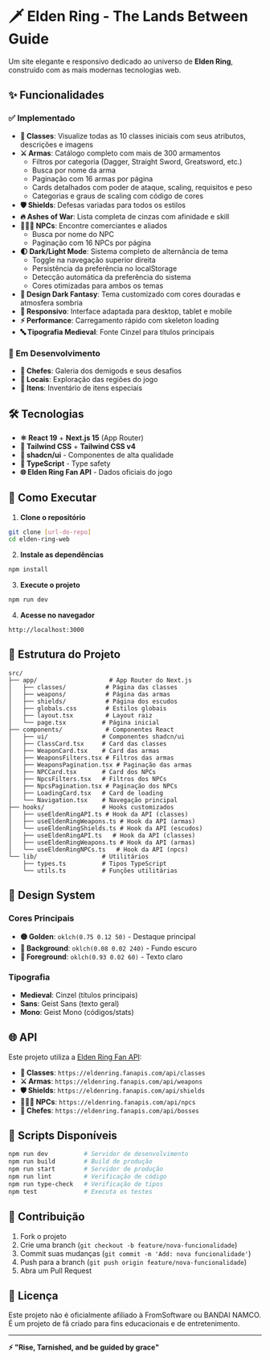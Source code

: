 # 🗡️ Elden Ring - The Lands Between Guide

Um site elegante e responsivo dedicado ao universo de **Elden Ring**, construído com as mais modernas tecnologias web.

## ✨ Funcionalidades

### ✅ Implementado
- **📜 Classes**: Visualize todas as 10 classes iniciais com seus atributos, descrições e imagens
- **⚔️ Armas**: Catálogo completo com mais de 300 armamentos
  - Filtros por categoria (Dagger, Straight Sword, Greatsword, etc.)
  - Busca por nome da arma
  - Paginação com 16 armas por página
  - Cards detalhados com poder de ataque, scaling, requisitos e peso
  - Categorias e graus de scaling com código de cores
- **🛡️ Shields**: Defesas variadas para todos os estilos
- **🔥 Ashes of War**: Lista completa de cinzas com afinidade e skill
- **🧑‍🤝‍🧑 NPCs**: Encontre comerciantes e aliados
  - Busca por nome do NPC
  - Paginação com 16 NPCs por página
- **🌓 Dark/Light Mode**: Sistema completo de alternância de tema
  - Toggle na navegação superior direita
  - Persistência da preferência no localStorage
  - Detecção automática da preferência do sistema
  - Cores otimizadas para ambos os temas
- **🎨 Design Dark Fantasy**: Tema customizado com cores douradas e atmosfera sombria
- **📱 Responsivo**: Interface adaptada para desktop, tablet e mobile
- **⚡ Performance**: Carregamento rápido com skeleton loading
- **🔤 Tipografia Medieval**: Fonte Cinzel para títulos principais

### 🚧 Em Desenvolvimento
- **👹 Chefes**: Galeria dos demigods e seus desafios
- **🏰 Locais**: Exploração das regiões do jogo
- **🔮 Itens**: Inventário de itens especiais

## 🛠️ Tecnologias

- **⚛️ React 19** + **Next.js 15** (App Router)
- **🎨 Tailwind CSS** + **Tailwind CSS v4**
- **🧱 shadcn/ui** - Componentes de alta qualidade
- **📡 TypeScript** - Type safety
- **🌐 Elden Ring Fan API** - Dados oficiais do jogo

## 🚀 Como Executar

1. **Clone o repositório**
```bash
git clone [url-do-repo]
cd elden-ring-web
```

2. **Instale as dependências**
```bash
npm install
```

3. **Execute o projeto**
```bash
npm run dev
```

4. **Acesse no navegador**
```
http://localhost:3000
```

## 📁 Estrutura do Projeto

```
src/
├── app/                    # App Router do Next.js
│   ├── classes/           # Página das classes
│   ├── weapons/           # Página das armas
│   ├── shields/           # Página dos escudos
│   ├── globals.css        # Estilos globais
│   ├── layout.tsx         # Layout raiz
│   └── page.tsx          # Página inicial
├── components/            # Componentes React
│   ├── ui/               # Componentes shadcn/ui
│   ├── ClassCard.tsx     # Card das classes
│   ├── WeaponCard.tsx    # Card das armas
│   ├── WeaponsFilters.tsx # Filtros das armas
│   ├── WeaponsPagination.tsx # Paginação das armas
│   ├── NPCCard.tsx       # Card dos NPCs
│   ├── NpcsFilters.tsx   # Filtros dos NPCs
│   ├── NpcsPagination.tsx # Paginação dos NPCs
│   ├── LoadingCard.tsx   # Card de loading
│   └── Navigation.tsx    # Navegação principal
├── hooks/                # Hooks customizados
│   ├── useEldenRingAPI.ts # Hook da API (classes)
│   ├── useEldenRingWeapons.ts # Hook da API (armas)
│   └── useEldenRingShields.ts # Hook da API (escudos)
│   ├── useEldenRingAPI.ts   # Hook da API (classes)
│   ├── useEldenRingWeapons.ts # Hook da API (armas)
│   └── useEldenRingNPCs.ts   # Hook da API (npcs)
└── lib/                  # Utilitários
    ├── types.ts          # Tipos TypeScript
    └── utils.ts          # Funções utilitárias
```

## 🎨 Design System

### Cores Principais
- **🟡 Golden**: `oklch(0.75 0.12 50)` - Destaque principal
- **🌙 Background**: `oklch(0.08 0.02 240)` - Fundo escuro
- **📝 Foreground**: `oklch(0.93 0.02 60)` - Texto claro

### Tipografia
- **Medieval**: Cinzel (títulos principais)
- **Sans**: Geist Sans (texto geral)
- **Mono**: Geist Mono (códigos/stats)

## 🌐 API

Este projeto utiliza a [Elden Ring Fan API](https://eldenring.fanapis.com/docs):
- **📜 Classes**: `https://eldenring.fanapis.com/api/classes`
- **⚔️ Armas**: `https://eldenring.fanapis.com/api/weapons`
- **🛡️ Shields**: `https://eldenring.fanapis.com/api/shields`
- **🧑‍🤝‍🧑 NPCs**: `https://eldenring.fanapis.com/api/npcs`
- **👹 Chefes**: `https://eldenring.fanapis.com/api/bosses`

## 📝 Scripts Disponíveis

```bash
npm run dev          # Servidor de desenvolvimento
npm run build        # Build de produção
npm run start        # Servidor de produção
npm run lint         # Verificação de código
npm run type-check   # Verificação de tipos
npm test             # Executa os testes
```

## 🤝 Contribuição

1. Fork o projeto
2. Crie uma branch (`git checkout -b feature/nova-funcionalidade`)
3. Commit suas mudanças (`git commit -m 'Add: nova funcionalidade'`)
4. Push para a branch (`git push origin feature/nova-funcionalidade`)
5. Abra um Pull Request

## 📄 Licença

Este projeto não é oficialmente afiliado à FromSoftware ou BANDAI NAMCO. 
É um projeto de fã criado para fins educacionais e de entretenimento.

---

**⚡ "Rise, Tarnished, and be guided by grace"**
